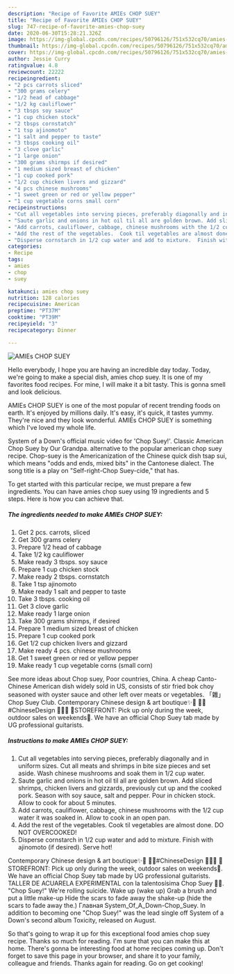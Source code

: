 ```yaml
---
description: "Recipe of Favorite AMIEs CHOP SUEY"
title: "Recipe of Favorite AMIEs CHOP SUEY"
slug: 747-recipe-of-favorite-amies-chop-suey
date: 2020-06-30T15:28:21.326Z
image: https://img-global.cpcdn.com/recipes/50796126/751x532cq70/amies-chop-suey-recipe-main-photo.jpg
thumbnail: https://img-global.cpcdn.com/recipes/50796126/751x532cq70/amies-chop-suey-recipe-main-photo.jpg
cover: https://img-global.cpcdn.com/recipes/50796126/751x532cq70/amies-chop-suey-recipe-main-photo.jpg
author: Jessie Curry
ratingvalue: 4.8
reviewcount: 22222
recipeingredient:
- "2 pcs carrots sliced"
- "300 grams celery"
- "1/2 head of cabbage"
- "1/2 kg cauliflower"
- "3 tbsps soy sauce"
- "1 cup chicken stock"
- "2 tbsps cornstatch"
- "1 tsp ajinomoto"
- "1 salt and pepper to taste"
- "3 tbsps cooking oil"
- "3 clove garlic"
- "1 large onion"
- "300 grams shirmps if desired"
- "1 medium sized breast of chicken"
- "1 cup cooked pork"
- "1/2 cup chicken livers and gizzard"
- "4 pcs chinese mushrooms"
- "1 sweet green or red or yellow pepper"
- "1 cup vegetable corns small corn"
recipeinstructions:
- "Cut all vegetables into serving pieces, preferably diagonally and in uniform sizes.  Cut all meats and shrimps in bite size pieces and set aside.  Wash chinese mushrooms and soak them in 1/2 cup water."
- "Saute garlic and onions in hot oil til all are golden brown. Add sliced shrimps, chicken livers and gizzards, previously cut up and the cooked pork.  Season with soy sauce, salt and pepper.  Pour in chicken stock.  Allow to cook for about 5 minutes."
- "Add carrots, cauliflower, cabbage, chinese mushrooms with the 1/2 cup water it was soaked in.  Allow to cook in an open pan."
- "Add the rest of the vegetables.  Cook til vegetables are almost done.  DO NOT OVERCOOKED!"
- "Disperse cornstarch in 1/2 cup water and add to mixture.  Finish with ajinomoto (if desired).  Serve hot!"
categories:
- Recipe
tags:
- amies
- chop
- suey

katakunci: amies chop suey 
nutrition: 128 calories
recipecuisine: American
preptime: "PT37M"
cooktime: "PT39M"
recipeyield: "3"
recipecategory: Dinner

---
```



![AMIEs CHOP SUEY](https://img-global.cpcdn.com/recipes/50796126/751x532cq70/amies-chop-suey-recipe-main-photo.jpg)

Hello everybody, I hope you are having an incredible day today. Today, we're going to make a special dish, amies chop suey. It is one of my favorites food recipes. For mine, I will make it a bit tasty. This is gonna smell and look delicious.

AMIEs CHOP SUEY is one of the most popular of recent trending foods on earth. It's enjoyed by millions daily. It's easy, it's quick, it tastes yummy. They're nice and they look wonderful. AMIEs CHOP SUEY is something which I've loved my whole life.

System of a Down&#39;s official music video for &#39;Chop Suey!&#39;. Classic American Chop Suey by Our Grandpa. alternative to the popular american chop suey recipe. Chop-suey is the Americanization of the Chinese quick dish tsap sui, which means &#34;odds and ends, mixed bits&#34; in the Cantonese dialect. The song title is a play on &#34;Self-right-Chop Suey-cide,&#34; that has.


To get started with this particular recipe, we must prepare a few ingredients. You can have amies chop suey using 19 ingredients and 5 steps. Here is how you can achieve that.

<!--inarticleads1-->

##### The ingredients needed to make AMIEs CHOP SUEY:

1. Get 2 pcs. carrots, sliced
1. Get 300 grams celery
1. Prepare 1/2 head of cabbage
1. Take 1/2 kg cauliflower
1. Make ready 3 tbsps. soy sauce
1. Prepare 1 cup chicken stock
1. Make ready 2 tbsps. cornstatch
1. Take 1 tsp ajinomoto
1. Make ready 1 salt and pepper to taste
1. Take 3 tbsps. cooking oil
1. Get 3 clove garlic
1. Make ready 1 large onion
1. Take 300 grams shirmps, if desired
1. Prepare 1 medium sized breast of chicken
1. Prepare 1 cup cooked pork
1. Get 1/2 cup chicken livers and gizzard
1. Make ready 4 pcs. chinese mushrooms
1. Get 1 sweet green or red or yellow pepper
1. Make ready 1 cup vegetable corns (small corn)


See more ideas about Chop suey, Poor countries, China. A cheap Canto-Chinese American dish widely sold in US, consists of stir fried bok choy seasoned with oyster sauce and other left over meats or vegetables. 「雜」Chop Suey Club. Contemporary Chinese design &amp; art boutique✨🐲 🙇🏻#ChineseDesign 🙇🏻‍♀️ 🏮STOREFRONT: Pick up only during the week, outdoor sales on weekends🏮. We have an official Chop Suey tab made by UG professional guitarists. 

<!--inarticleads2-->

##### Instructions to make AMIEs CHOP SUEY:

1. Cut all vegetables into serving pieces, preferably diagonally and in uniform sizes.  Cut all meats and shrimps in bite size pieces and set aside.  Wash chinese mushrooms and soak them in 1/2 cup water.
1. Saute garlic and onions in hot oil til all are golden brown. Add sliced shrimps, chicken livers and gizzards, previously cut up and the cooked pork.  Season with soy sauce, salt and pepper.  Pour in chicken stock.  Allow to cook for about 5 minutes.
1. Add carrots, cauliflower, cabbage, chinese mushrooms with the 1/2 cup water it was soaked in.  Allow to cook in an open pan.
1. Add the rest of the vegetables.  Cook til vegetables are almost done.  DO NOT OVERCOOKED!
1. Disperse cornstarch in 1/2 cup water and add to mixture.  Finish with ajinomoto (if desired).  Serve hot!


Contemporary Chinese design &amp; art boutique✨🐲 🙇🏻#ChineseDesign 🙇🏻‍♀️ 🏮STOREFRONT: Pick up only during the week, outdoor sales on weekends🏮. We have an official Chop Suey tab made by UG professional guitarists. TALLER DE ACUARELA EXPERIMENTAL con la talentosísima Chop Suey 💛🍜. &#34;Chop Suey!&#34; We&#39;re rolling suicide. Wake up (wake up) Grab a brush and put a little make-up Hide the scars to fade away the shake-up (hide the scars to fade away the.) Главная System_Of_A_Down-Chop_Suey. In addition to becoming one &#34;Chop Suey!&#34; was the lead single off System of a Down&#39;s second album Toxicity, released on August. 

So that's going to wrap it up for this exceptional food amies chop suey recipe. Thanks so much for reading. I'm sure that you can make this at home. There's gonna be interesting food at home recipes coming up. Don't forget to save this page in your browser, and share it to your family, colleague and friends. Thanks again for reading. Go on get cooking!
